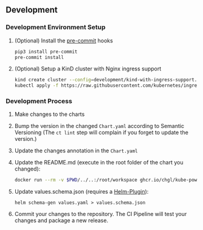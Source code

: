 ## Development

### Development Environment Setup

1. (Optional) Install the [pre-commit](https://pre-commit.com/) hooks

   ```sh
   pip3 install pre-commit
   pre-commit install
   ```

1. (Optional) Setup a KinD cluster with Nginx ingress support

   ```sh
   kind create cluster --config=development/kind-with-ingress-support.yaml
   kubectl apply -f https://raw.githubusercontent.com/kubernetes/ingress-nginx/master/deploy/static/provider/kind/deploy.yaml
   ```

### Development Process

1. Make changes to the charts

1. Bump the version in the changed `Chart.yaml` according to Semantic Versioning (The `ct lint` step will complain if you forget to update the version.)

1. Update the changes annotation in the `Chart.yaml`

1. Update the README.md (execute in the root folder of the chart you changed):

   ```sh
   docker run --rm -v $PWD/../..:/root/workspace ghcr.io/chgl/kube-powertools:latest generate-docs.sh
   ```

1. Update values.schema.json (requires a [Helm-Plugin](https://github.com/karuppiah7890/helm-schema-gen)):
   ```
   helm schema-gen values.yaml > values.schema.json
   ```

1. Commit your changes to the repository. The CI Pipeline will test your changes and package a new release.

